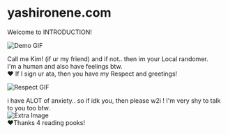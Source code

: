 # yashironene.com

Welcome to INTRODUCTION!

![Demo GIF](https://i.pinimg.com/originals/5f/fc/e0/5ffce0750a92bfe1867a31aeb2ec7837.gif)

Call me Kim! (if ur my friend) and if not.. then im your Local randomer.  
I'm a human and also have feelings btw.  
❤️ If I sign ur ata, then you have my Respect and greetings!

![Respect GIF](https://i.pinimg.com/originals/0f/cc/4f/0fcc4f41a6c6af5e840a05dbbf8a75c6.gif)

i have ALOT of anxiety.. so if idk you, then please w2i ! I'm very shy to talk to you too btw.  
![Extra Image](https://i.ebayimg.com/images/g/VX8AAOSwYX1kmOr2/s-l400.png)  
❤️Thanks 4 reading pooks!
